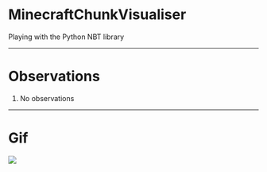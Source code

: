 # MinecraftChunkVisualiser
Playing with the Python NBT library 

---
# Observations
1. No observations

---
# Gif
![](name-of-giphy.gif)
